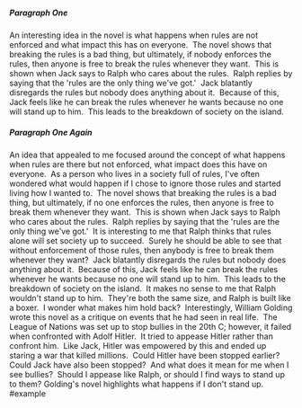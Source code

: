 ##### Paragraph One

An interesting idea in the novel is what happens when rules are not enforced and what impact this has on everyone.  The novel shows that breaking the rules is a bad thing, but ultimately, if nobody enforces the rules, then anyone is free to break the rules whenever they want.  This is shown when Jack says to Ralph who cares about the rules.  Ralph replies by saying that the 'rules are the only thing we've got.'  Jack blatantly disregards the rules but nobody does anything about it.  Because of this, Jack feels like he can break the rules whenever he wants because no one will stand up to him.  This leads to the breakdown of society on the island.

##### Paragraph One Again

An idea that appealed to me focused around the concept of what happens when rules are there but not enforced, what impact does this have on everyone.  As a person who lives in a society full of rules, I've often wondered what would happen if I chose to ignore those rules and started living how I wanted to.  The novel shows that breaking the rules is a bad thing, but ultimately, if no one enforces the rules, then anyone is free to break them whenever they want.  This is shown when Jack says to Ralph who cares about the rules.  Ralph replies by saying that the 'rules are the only thing we've got.'  It is interesting to me that Ralph thinks that rules alone will set society up to succeed.  Surely he should be able to see that without enforcement of those rules, then anybody is free to break them whenever they want?  Jack blatantly disregards the rules but nobody does anything about it.  Because of this, Jack feels like he can break the rules whenever he wants because no one will stand up to him.  This leads to the breakdown of society on the island.  It makes no sense to me that Ralph wouldn't stand up to him.  They're both the same size, and Ralph is built like a boxer.  I wonder what makes him hold back?  Interestingly, William Golding wrote this novel as a critique on events that he had seen in real life.  The League of Nations was set up to stop bullies in the 20th C; however, it failed when confronted with Adolf Hitler.  It tried to appease Hitler rather than confront him.  Like Jack, Hitler was empowered by this and ended up staring a war that killed millions.  Could Hitler have been stopped earlier?  Could Jack have also been stopped?  And what does it mean for me when I see bullies?  Should I appease like Ralph, or should I find ways to stand up to them? Golding's novel highlights what happens if I don't stand up.
#example